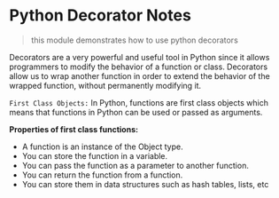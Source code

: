 # Python Decorator Notes

> this module demonstrates how to use python decorators

Decorators are a very powerful and useful tool in Python since it allows programmers to modify the behavior of a function or class. Decorators allow us to wrap another function in order to extend the behavior of the wrapped function, without permanently modifying it. 

```First Class Objects:``` In Python, functions are first class objects which means that functions in Python can be used or passed as arguments.

**Properties of first class functions:**
- A function is an instance of the Object type.
- You can store the function in a variable.
- You can pass the function as a parameter to another function.
- You can return the function from a function.
- You can store them in data structures such as hash tables, lists, etc